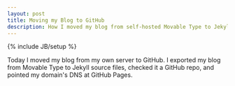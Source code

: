 ```yaml
---
layout: post
title: Moving my Blog to GitHub
description: How I moved my blog from self-hosted Movable Type to Jekyll on GitHub
---
```

{% include JB/setup %}

Today I moved my blog from my own server to GitHub. I exported my blog from
Movable Type to Jekyll source files, checked it a GitHub repo, and pointed my
domain's DNS at GitHub Pages.
